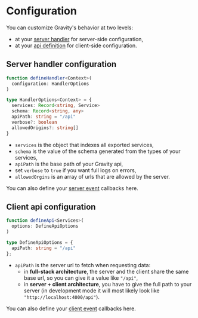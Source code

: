 # Configuration

You can customize Gravity's behavior at two levels:

- at your [server handler](/documentation/usage/project-structure#server-handler) for server-side configuration,
- at your [api definition](/documentation/usage/project-structure#api.ts) for client-side configuration.

## Server handler configuration

```ts
function defineHandler<Context>(
  configuration: HandlerOptions
)

type HandlerOptions<Context> = {
  services: Record<string, Service>
  schema: Record<string, any>
  apiPath: string = "/api"
  verbose?: boolean
  allowedOrigins?: string[]
}
```

- `services` is the object that indexes all exported services,
- `schema` is the value of the schema generated from the types of your services,
- `apiPath` is the base path of your Gravity api,
- set `verbose` to `true` if you want full logs on errors,
- `allowedOrgins` is an array of urls that are allowed by the server.

You can also define your [server event](/documentation/usage/events) callbacks here.

## Client api configuration

```ts
function defineApi<Services>(
  options: DefineApiOptions
)

type DefineApiOptions = {
  apiPath: string = "/api"
};
```

- `apiPath` is the server url to fetch when requesting data:
  - in **full-stack architecture**, the server and the client share the same base url, so you can give it a value like `"/api"`,
  - in **server + client architecture**, you have to give the full path to your server (in development mode it will most likely look like `"http://localhost:4000/api"`).

You can also define your [client event](/documentation/usage/events) callbacks here.
